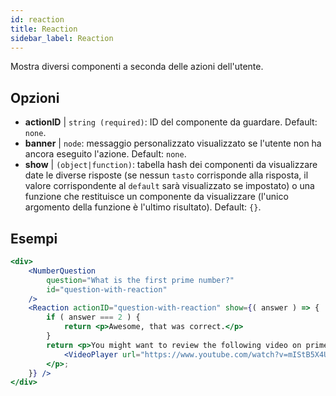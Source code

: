```yaml
---
id: reaction 
title: Reaction
sidebar_label: Reaction
---
```


Mostra diversi componenti a seconda delle azioni dell'utente.

## Opzioni

* __actionID__ | `string (required)`: ID del componente da guardare. Default: `none`.
* __banner__ | `node`: messaggio personalizzato visualizzato se l'utente non ha ancora eseguito l'azione. Default: `none`.
* __show__ | `(object|function)`: tabella hash dei componenti da visualizzare date le diverse risposte (se nessun `tasto` corrisponde alla risposta, il valore corrispondente al `default` sarà visualizzato se impostato) o una funzione che restituisce un componente da visualizzare (l'unico argomento della funzione è l'ultimo risultato). Default: `{}`.


## Esempi

```jsx live
<div>
	<NumberQuestion
		question="What is the first prime number?"
		id="question-with-reaction"
	/>
	<Reaction actionID="question-with-reaction" show={( answer ) => {
		if ( answer === 2 ) {
			return <p>Awesome, that was correct.</p>
		}
		return <p>You might want to review the following video on prime numbers:
			<VideoPlayer url="https://www.youtube.com/watch?v=mIStB5X4U8M" />
		</p>;
	}} />
</div>
``` 

